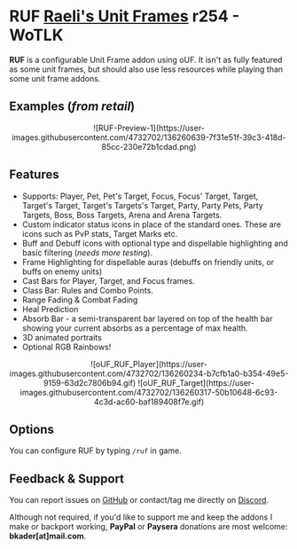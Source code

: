 # RUF [Raeli's Unit Frames](https://www.curseforge.com/wow/addons/ruf) r254 - WoTLK

**RUF** is a configurable Unit Frame addon using oUF. It isn't as fully featured as some unit frames, but should also use less resources while playing than some unit frame addons.

## Examples (_from retail_)

<p align="center">
![RUF-Preview-1](https://user-images.githubusercontent.com/4732702/136260639-7f31e51f-39c3-418d-85cc-230e72b1cdad.png)
</p>

## Features

* Supports: Player, Pet, Pet's Target, Focus, Focus' Target, Target, Target's Target, Target's Targets's Target, Party, Party Pets, Party Targets, Boss, Boss Targets, Arena and Arena Targets.
* Custom indicator status icons in place of the standard ones. These are icons such as PvP stats, Target Marks etc.
* Buff and Debuff icons with optional type and dispellable highlighting and basic filtering (_needs more testing_).
* Frame Highlighting for dispellable auras (debuffs on friendly units, or buffs on enemy units)
* Cast Bars for Player, Target, and Focus frames.
* Class Bar: Rules and Combo Points.
* Range Fading & Combat Fading
* Heal Prediction
* Absorb Bar - a semi-transparent bar layered on top of the health bar showing your current absorbs as a percentage of max health.
* 3D animated portraits
* Optional RGB Rainbows!

<p align="center">
![oUF_RUF_Player](https://user-images.githubusercontent.com/4732702/136260234-b7cfb1a0-b354-49e5-9159-63d2c7806b94.gif)
![oUF_RUF_Target](https://user-images.githubusercontent.com/4732702/136260317-50b10648-6c93-4c3d-ac60-baf189408f7e.gif)
</p>

## Options

You can configure RUF by typing `/ruf` in game.

## Feedback & Support

You can report issues on [GitHub](https://github.com/bkader/RUF-WoTLK/issues) or contact/tag me directly on [Discord](https://discord.gg/a8z5CyS3eW).

Although not required, if you'd like to support me and keep the addons I make or backport working, **PayPal** or **Paysera** donations are most welcome: **bkader[at]mail.com**.

